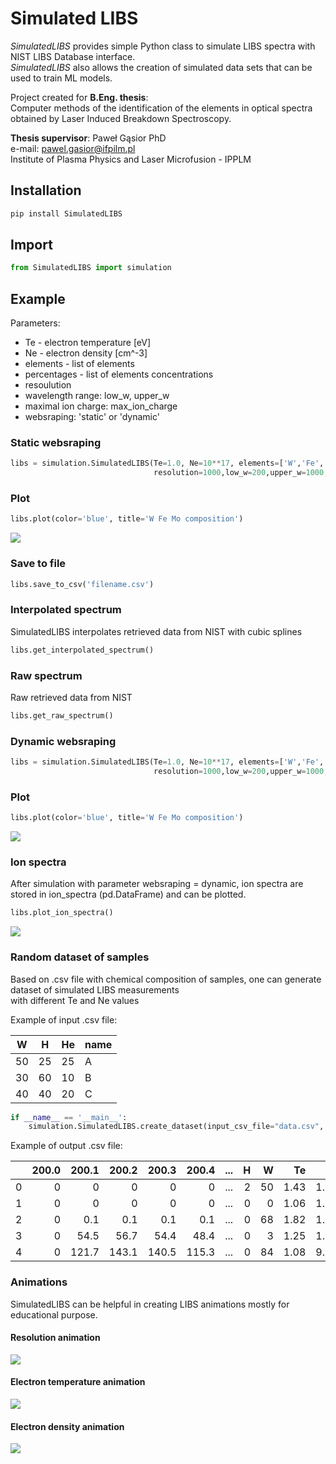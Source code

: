 # Simulated LIBS

*SimulatedLIBS* provides simple Python class to simulate LIBS spectra with NIST LIBS Database interface.  
*SimulatedLIBS* also allows the creation of simulated data sets that can be used to train ML models.

Project created for **B.Eng. thesis**:  
Computer methods of the identification of the elements in optical spectra obtained by Laser Induced Breakdown Spectroscopy.

**Thesis supervisor**: Paweł Gąsior PhD  
e-mail: pawel.gasior@ifpilm.pl  
Institute of Plasma Physics and Laser Microfusion - IPPLM


## Installation
```python
pip install SimulatedLIBS
```
## Import 
```python
from SimulatedLIBS import simulation
```
## Example 
Parameters:  
- Te - electron temperature [eV]
- Ne - electron density [cm^-3]
- elements - list of elements 
- percentages - list of elements concentrations
- resoulution
- wavelength range: low_w, upper_w
- maximal ion charge: max_ion_charge 
- websraping: 'static' or 'dynamic'


### Static websraping
```python
libs = simulation.SimulatedLIBS(Te=1.0, Ne=10**17, elements=['W','Fe','Mo'],percentages=[50,25,25],
                                resolution=1000,low_w=200,upper_w=1000,max_ion_charge=3, webscraping='static')
```

### Plot
```python
libs.plot(color='blue', title='W Fe Mo composition')
```
![](images/plot_static.png)

### Save to file
```python
libs.save_to_csv('filename.csv')
```

### Interpolated spectrum
SimulatedLIBS interpolates retrieved data from NIST with cubic splines
```python
libs.get_interpolated_spectrum()
```

### Raw spectrum
Raw retrieved data from NIST
```python
libs.get_raw_spectrum()
```
### Dynamic websraping
```python
libs = simulation.SimulatedLIBS(Te=1.0, Ne=10**17, elements=['W','Fe','Mo'],percentages=[50,25,25],
                                resolution=1000,low_w=200,upper_w=1000,max_ion_charge=3, webscraping='dynamic')
```

### Plot
```python
libs.plot(color='blue', title='W Fe Mo composition')
```
![](images/plot_dynamic.png)

### Ion spectra
After simulation with parameter websraping = dynamic, ion spectra are stored in ion_spectra (pd.DataFrame) and can be plotted.  
```python
libs.plot_ion_spectra()
```
![](images/plot_ion_spectra.png)
### Random dataset of samples
Based on .csv file with chemical composition of samples, one can generate dataset of simulated LIBS measurements  
with different Te and Ne values

Example of input .csv file:

|W  |H  |He |name|
|---|---|---|----|
|50 |25 |25 |A   |
|30 |60 |10 |B   |
|40 |40 |20 |C   |

```python
if __name__ == '__main__':
    simulation.SimulatedLIBS.create_dataset(input_csv_file="data.csv", output_csv_file='output.csv', size=100, Te_min=1.0, Te_max=2.0, Ne_min=10**17, Ne_max=10**18)
```

Example of output .csv file:

|    |   200.0 |   200.1 |   200.2 |   200.3 |   200.4 | ...   |   H |   W |   Te |       Ne |
|---:|--------:|--------:|--------:|--------:|--------:|----:|----:|----:|-----:|---------:|
|  0 |       0 |     0   |     0   |     0   |     0   | ...   |2 |   50 | 1.43 | 1.08e+17 |
|  1 |       0 |     0   |     0   |     0   |     0   | ...   |0 |   0 | 1.06 | 1.08e+17 |
|  2 |       0 |     0.1 |     0.1 |     0.1 |     0.1 | ...   |0 |  68 | 1.82 | 1.18e+17 |
|  3 |       0 |    54.5 |    56.7 |    54.4 |    48.4 | ...   |0 |   3 | 1.25 | 1.06e+17 |
|  4 |       0 |   121.7 |   143.1 |   140.5 |   115.3 | ...   |0 |  84 | 1.08 | 9.23e+17 |


### Animations
SimulatedLIBS can be helpful in creating LIBS animations mostly for educational purpose.

#### Resolution animation
![](https://github.com/MKastek/SimulatedLIBS/blob/master/SimulatedLIBS/animations/saved-gifs/animated_resolution.gif)
#### Electron temperature animation
![](https://github.com/MKastek/SimulatedLIBS/blob/master/SimulatedLIBS/animations/saved-gifs/animated_temperature.gif)
#### Electron density animation
![](https://github.com/MKastek/SimulatedLIBS/blob/master/SimulatedLIBS/animations/saved-gifs/animated_density.gif)